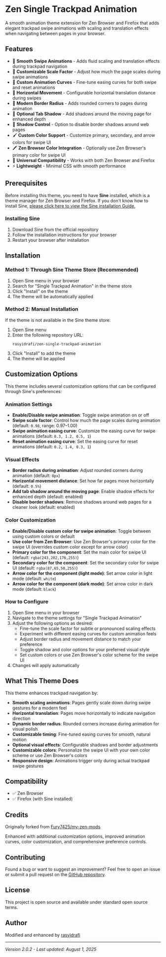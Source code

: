 # Zen Single Trackpad Animation

A smooth animation theme extension for Zen Browser and Firefox that adds elegant trackpad swipe animations with scaling and translation effects when navigating between pages in your browser.

## Features

- 🎯 **Smooth Swipe Animations** - Adds fluid scaling and translation effects during trackpad navigation
- 📏 **Customizable Scale Factor** - Adjust how much the page scales during swipe animations
- 🎨 **Custom Animation Curves** - Fine-tune easing curves for both swipe and reset animations
- 🔄 **Horizontal Movement** - Configurable horizontal translation distance during swipes
- 🌟 **Modern Border Radius** - Adds rounded corners to pages during animation
- 💫 **Optional Tab Shadow** - Add shadows around the moving page for enhanced depth
- 🚫 **Shadow Control** - Option to disable border shadows around web pages
- 🖌️ **Custom Color Support** - Customize primary, secondary, and arrow colors for swipe UI
- 🖍️ **Zen Browser Color Integration** - Optionally use Zen Browser's primary color for swipe UI
- 🔧 **Universal Compatibility** - Works with both Zen Browser and Firefox
- ⚡ **Lightweight** - Minimal CSS with smooth performance

## Prerequisites

Before installing this theme, you need to have **Sine** installed, which is a theme manager for Zen Browser and Firefox. If you don't know how to install Sine, [please click here to view the Sine installation Guide.](https://github.com/CosmoCreeper/Sine#%EF%B8%8F-installation)

### Installing Sine

1. Download Sine from the official repository
2. Follow the installation instructions for your browser
3. Restart your browser after installation

## Installation

### Method 1: Through Sine Theme Store (Recommended)

1. Open Sine menu in your browser
2. Search for "Single Trackpad Animation" in the theme store
3. Click "Install" on the theme
4. The theme will be automatically applied

### Method 2: Manual Installation

If the theme is not available in the Sine theme store:

1. Open Sine menu
2. Enter the following repository URL:
   ```
   rasyidrafi/zen-single-trackpad-animation
   ```
3. Click "Install" to add the theme
4. The theme will be applied

## Customization Options

This theme includes several customization options that can be configured through Sine's preferences:

### Animation Settings

- **Enable/Disable swipe animation**: Toggle swipe animation on or off
- **Swipe scale factor**: Control how much the page scales during animation (default: `0.98`, range: 0.97–1.00)
- **Swipe animation easing curve**: Customize the easing curve for swipe animations (default: `0.3, 1.2, 0.5, 1`)
- **Reset animation easing curve**: Set the easing curve for reset animations (default: `0.2, 1.4, 0.3, 1`)

### Visual Effects

- **Border radius during animation**: Adjust rounded corners during animation (default: `8px`)
- **Horizontal movement distance**: Set how far pages move horizontally (default: `0.5%`)
- **Add tab shadow around the moving page**: Enable shadow effects for enhanced depth (default: enabled)
- **Disable border shadows**: Remove shadows around web pages for a cleaner look (default: enabled)

### Color Customization

- **Enable/Disable custom color for swipe animation**: Toggle between using custom colors or default
- **Use color from Zen Browser**: Use Zen Browser's primary color for the swipe UI (overrides custom color except for arrow color)
- **Primary color for the component**: Set the main color for swipe UI (default: `rgba(243,202,176,255)`)
- **Secondary color for the component**: Set the secondary color for swipe UI (default: `rgba(87,65,50,255)`)
- **Arrow color for the component (light mode)**: Set arrow color in light mode (default: `white`)
- **Arrow color for the component (dark mode)**: Set arrow color in dark mode (default: `black`)

### How to Configure

1. Open Sine menu in your browser
2. Navigate to the theme settings for "Single Trackpad Animation"
3. Adjust the following options as desired:
   - Fine-tune the scale factor for subtle or pronounced scaling effects
   - Experiment with different easing curves for custom animation feels
   - Adjust border radius and movement distance to match your preference
   - Toggle shadow and color options for your preferred visual style
   - Set custom colors or use Zen Browser's color scheme for the swipe UI
4. Changes will apply automatically

## What This Theme Does

This theme enhances trackpad navigation by:

- **Smooth scaling animations**: Pages gently scale down during swipe gestures for a modern feel
- **Horizontal translation**: Pages move horizontally to indicate navigation direction
- **Dynamic border radius**: Rounded corners increase during animation for visual polish
- **Customizable timing**: Fine-tuned easing curves for smooth, natural motion
- **Optional visual effects**: Configurable shadows and border adjustments
- **Customizable colors**: Personalize the swipe UI with your own color scheme or use Zen Browser's colors
- **Responsive design**: Animations trigger only during actual trackpad swipe gestures

## Compatibility

- ✅ Zen Browser
- ✅ Firefox (with Sine installed)

## Credits

Originally forked from [Fury7425/my-zen-mods](https://github.com/Fury7425/my-zen-mods)

Enhanced with additional customization options, improved animation curves, color customization, and comprehensive preference controls.

## Contributing

Found a bug or want to suggest an improvement? Feel free to open an issue or submit a pull request on the [GitHub repository](https://github.com/rasyidrafi/zen-single-trackpad-animation/).

## License

This project is open source and available under standard open source terms.

## Author

Modified and enhanced by [rasyidrafi](https://github.com/rasyidrafi)

---

*Version 2.0.2 - Last updated: August 1, 2025*